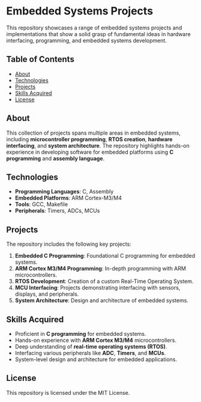 # Embedded Systems Projects

This repository showcases a range of embedded systems projects and implementations that show a solid grasp of fundamental ideas in hardware interfacing, programming, and embedded systems development.

## Table of Contents
- [About](#about)
- [Technologies](#technologies)
- [Projects](#projects)
- [Skills Acquired](#skills-acquired)
- [License](#license)

## About
This collection of projects spans multiple areas in embedded systems, including **microcontroller programming**, **RTOS creation**, **hardware interfacing**, and **system architecture**. The repository highlights hands-on experience in developing software for embedded platforms using **C programming** and **assembly language**.

## Technologies
- **Programming Languages**: C, Assembly
- **Embedded Platforms**: ARM Cortex-M3/M4
- **Tools**: GCC, Makefile
- **Peripherals**: Timers, ADCs, MCUs

## Projects
The repository includes the following key projects:
1. **Embedded C Programming**: Foundational C programming for embedded systems.
2. **ARM Cortex M3/M4 Programming**: In-depth programming with ARM microcontrollers.
3. **RTOS Development**: Creation of a custom Real-Time Operating System.
4. **MCU Interfacing**: Projects demonstrating interfacing with sensors, displays, and peripherals.
5. **System Architecture**: Design and architecture of embedded systems.

## Skills Acquired
- Proficient in **C programming** for embedded systems.
- Hands-on experience with **ARM Cortex M3/M4** microcontrollers.
- Deep understanding of **real-time operating systems (RTOS)**.
- Interfacing various peripherals like **ADC**, **Timers**, and **MCUs**.
- System-level design and architecture for embedded applications.

## License
This repository is licensed under the MIT License.
